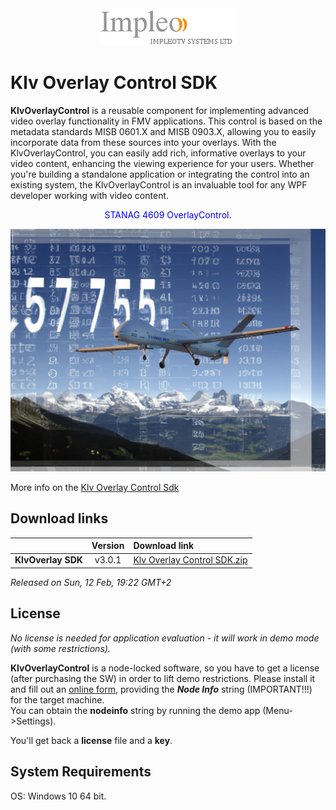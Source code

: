 
<div align="center">
  <a >
    <img src="images/impleo_logo.png" alt="Logo" >
  </a>
</div>

# Klv Overlay Control SDK

**KlvOverlayControl** is a reusable component for implementing advanced video overlay functionality in FMV applications. This control is based on the metadata standards MISB 0601.X and MISB 0903.X, allowing you to easily incorporate data from these sources into your overlays. With the KlvOverlayControl, you can easily add rich, informative overlays to your video content, enhancing the viewing experience for your users. Whether you're building a standalone application or integrating the control into an existing system, the KlvOverlayControl is an invaluable tool for any WPF developer working with video content.
<div align="center">
	<font color="blue">STANAG 4609 OverlayControl.</font>
</div>

![Klv Overlay Control](images/OverlayPic.jpg)

More info on the [Klv Overlay Control Sdk](https://impleotv.com/content/klvoverlaycontrol/help/index.html)


## Download links

|          | Version             | Download link                                                           | 
|:---------|:-------------------:|:------------------------------------------------------------------------|
| **KlvOverlay SDK** |  v3.0.1 | [Klv Overlay Control SDK.zip](https://github.com/impleotv/klvoverlay-release/releases/latest/download/SetupKlvOverlayCtrl.zip) | 


*Released on Sun, 12 Feb, 19:22 GMT+2*


## License

*No license is needed for application evaluation - it will work in demo mode (with some restrictions).*

**KlvOverlayControl** is a node-locked software, so you have to get a license (after purchasing the SW) in order to lift demo restrictions. Please install it and fill out an [online form](https://docs.google.com/forms/d/e/1FAIpQLSd_XW6bDsFce1G1cpds4gMQNlwNax0CvkWzcMbscxZ5rLaIbA/viewform), providing the ***Node Info*** string (IMPORTANT!!!) for the target machine.  
You can obtain the **nodeinfo** string by running the demo app (Menu->Settings).

You'll get back a **license** file and a **key**.

## System Requirements

OS: Windows 10 64 bit.

